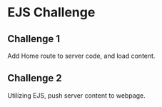 # EJS Challenge

## Challenge 1

Add Home route to server code, and load content.

## Challenge 2

Utilizing EJS, push server content to webpage.
